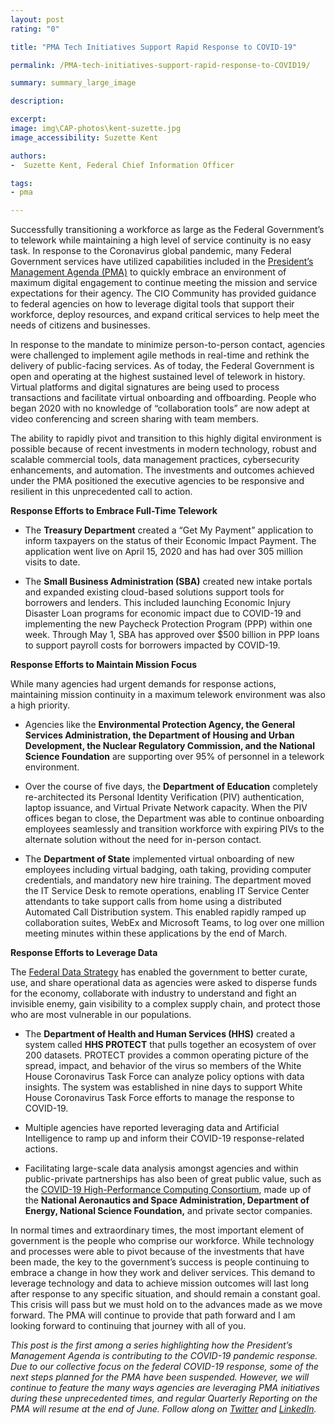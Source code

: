 ```yaml
---
layout: post
rating: "0"

title: "PMA Tech Initiatives Support Rapid Response to COVID-19"

permalink: /PMA-tech-initiatives-support-rapid-response-to-COVID19/

summary: summary_large_image

description:

excerpt:
image: img\CAP-photos\kent-suzette.jpg
image_accessibility: Suzette Kent

authors:
-  Suzette Kent, Federal Chief Information Officer

tags:
- pma

---
```


Successfully transitioning a workforce as large as the Federal Government’s to telework while maintaining a high level of service continuity is no easy task. In response to the Coronavirus global pandemic, many Federal Government services have utilized capabilities included in the [President’s Management Agenda (PMA)](https://www.performance.gov/PMA/PMA.html) to quickly embrace an environment of maximum digital engagement to continue meeting the mission and service expectations for their agency. The CIO Community has provided guidance to federal agencies on how to leverage digital tools that support their workforce, deploy resources, and expand critical services to help meet the needs of citizens and businesses.  

In response to the mandate to minimize person-to-person contact, agencies were challenged to implement agile methods in real-time and rethink the delivery of public-facing services. As of today, the Federal Government is open and operating at the highest sustained level of telework in history. Virtual platforms and digital signatures are being used to process transactions and facilitate virtual onboarding and offboarding. People who began 2020 with no knowledge of “collaboration tools” are now adept at video conferencing and screen sharing with team members.

The ability to rapidly pivot and transition to this highly digital environment is possible because of recent investments in modern technology, robust and scalable commercial tools, data management practices, cybersecurity enhancements, and automation. The investments and outcomes achieved under the PMA positioned the executive agencies to be responsive and resilient in this unprecedented call to action.

**Response Efforts to Embrace Full-Time Telework**

- The **Treasury Department** created a “Get My Payment” application to inform taxpayers on the status of their Economic Impact Payment. The application went live on April 15, 2020 and has had over 305 million visits to date.

- The **Small Business Administration (SBA)** created new intake portals and expanded existing cloud-based solutions support tools for borrowers and lenders. This included launching Economic Injury Disaster Loan programs for economic impact due to COVID-19 and implementing the new Paycheck Protection Program (PPP) within one week. Through May 1, SBA has approved over $500 billion in PPP loans to support payroll costs for borrowers impacted by COVID-19.

**Response Efforts to Maintain Mission Focus**

While many agencies had urgent demands for response actions, maintaining mission continuity in a maximum telework environment was also a high priority.

- Agencies like the **Environmental Protection Agency, the General Services Administration, the Department of Housing and Urban Development, the Nuclear Regulatory Commission, and the National Science Foundation** are supporting over 95% of personnel in a telework environment.

- Over the course of five days, the **Department of Education** completely re-architected its Personal Identity Verification (PIV) authentication, laptop issuance, and Virtual Private Network capacity. When the PIV offices began to close, the Department was able to continue onboarding employees seamlessly and transition workforce with expiring PIVs to the alternate solution without the need for in-person contact.

- The **Department of State** implemented virtual onboarding of new employees including virtual badging, oath taking, providing computer credentials, and mandatory new hire training. The department moved the IT Service Desk to remote operations, enabling IT Service Center attendants to take support calls from home using a distributed Automated Call Distribution system. This enabled rapidly ramped up collaboration suites, WebEx and Microsoft Teams, to log over one million meeting minutes within these applications by the end of March.  


**Response Efforts to Leverage Data**

The [Federal Data Strategy](https://www.performance.gov/CAP/leveragingdata/) has enabled the government to better curate, use, and share operational data as agencies were asked to disperse funds for the economy, collaborate with industry to understand and fight an invisible enemy, gain visibility to a complex supply chain, and protect those who are most vulnerable in our populations.

- The **Department of Health and Human Services (HHS)** created a system called **HHS PROTECT** that pulls together an ecosystem of over 200 datasets. PROTECT provides a common operating picture of the spread, impact, and behavior of the virus so members of the White House Coronavirus Task Force can analyze policy options with data insights. The system was established in nine days to support White House Coronavirus Task Force efforts to manage the response to COVID-19. 

- Multiple agencies have reported leveraging data and Artificial Intelligence to ramp up and inform their COVID-19 response-related actions.

- Facilitating large-scale data analysis amongst agencies and within public-private partnerships has also been of great public value, such as the [COVID-19 High-Performance Computing Consortium](https://covid19-hpc-consortium.org/), made up of the **National Aeronautics and Space Administration, Department of Energy, National Science Foundation,** and private sector companies.

In normal times and extraordinary times, the most important element of government is the people who comprise our workforce. While technology and processes were able to pivot because of the investments that have been made, the key to the government’s success is people continuing to embrace a change in how they work and deliver services. This demand to leverage technology and data to achieve mission outcomes will last long after response to any specific situation, and should remain a constant goal. This crisis will pass but we must hold on to the advances made as we move forward. The PMA will continue to provide that path forward and I am looking forward to continuing that journey with all of you.

*This post is the first among a series highlighting how the President’s Management Agenda is contributing to the COVID-19 pandemic response. Due to our collective focus on the federal COVID-19 response, some of the next steps planned for the PMA have been suspended.  However, we will continue to feature the many ways agencies are leveraging PMA initiatives during these unprecedented times, and regular Quarterly Reporting on the PMA will resume at the end of June. Follow along on [Twitter](https://twitter.com/PerformanceGov) and [LinkedIn](https://www.linkedin.com/company/performance-gov/).*
